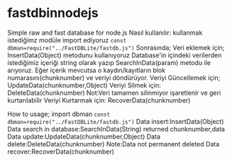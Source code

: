 # fastdbinnodejs
Simple raw and fast database for node.js
Nasıl kullanılır:
kullanmak istediğimz modüle import ediyoruz
<code>const dbman=require("../FastDBLite/fastdb.js")</code>
Sonrasında;
Veri eklemek için;
InsertData(Object) metodunu kullanıyoruz
Database'in içindeki verilerden istediğimiz içeriği string olarak yazıp
SearchInData(param) metodu ile arıyoruz. Eğer içerik mevcutsa o kaydın/kayıtların
blok numarasını(chunknumber) ve veriyi döndürüyor.
Veriyi Güncellemek için;
UpdateData(chunknumber,Object)
Veriyi Silmek için:
DeleteData(chunknumber) Not:Veri tamamen silinmiyor işaretlenir ve geri kurtarılabilir
Veriyi Kurtarmak için:
RecoverData(chunknumber)
 
How to usage;
import dbman
<code>const dbman=require("../FastDBLite/fastdb.js")</code>
Data insert:InsertData(Object)
Data search in database:SearchInData(String)
returned chunknumber,data
Data update:UpdateData(chunknumber,Object)
Data delete:DeleteData(chunknumber) Note:Data not permanent deleted
Data recover:RecoverData(chunknumber)
